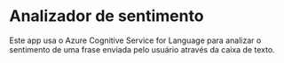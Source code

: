 # Analizador de sentimento

Este app usa o Azure Cognitive Service for Language para analizar o sentimento
de uma frase enviada pelo usuário através da caixa de texto.
